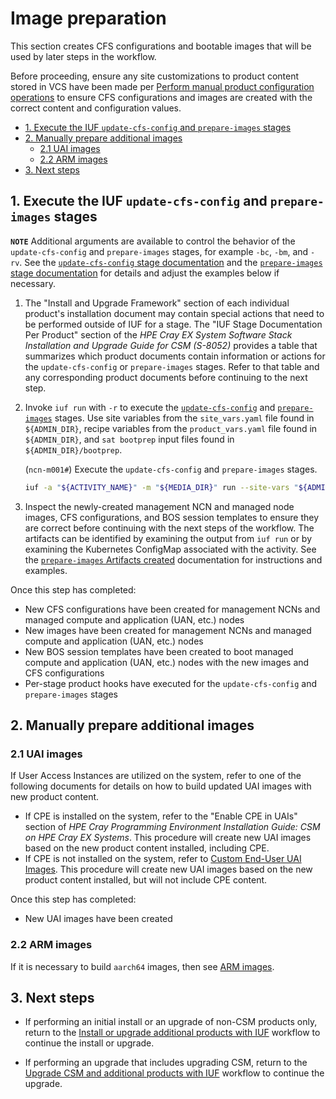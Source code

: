# Image preparation

This section creates CFS configurations and bootable images that will be used by later steps in the workflow.

Before proceeding, ensure any site customizations to product content stored in VCS have been made per [Perform manual product configuration operations](configuration.md#3-perform-manual-product-configuration-operations) to ensure CFS configurations
and images are created with the correct content and configuration values.

- [1. Execute the IUF `update-cfs-config` and `prepare-images` stages](#1-execute-the-iuf-update-cfs-config-and-prepare-images-stages)
- [2. Manually prepare additional images](#2-manually-prepare-additional-images)
  - [2.1 UAI images](#21-uai-images)
  - [2.2 ARM images](#22-arm-images)
- [3. Next steps](#3-next-steps)

## 1. Execute the IUF `update-cfs-config` and `prepare-images` stages

**`NOTE`** Additional arguments are available to control the behavior of the `update-cfs-config` and `prepare-images` stages, for example `-bc`, `-bm`, and `-rv`. See the [`update-cfs-config` stage
documentation](../stages/update_cfs_config.md) and the [`prepare-images` stage documentation](../stages/prepare_images.md) for details and adjust the examples below if necessary.

1. The "Install and Upgrade Framework" section of each individual product's installation document may contain special actions that need to be performed outside of IUF for a stage. The "IUF Stage Documentation Per Product"
section of the _HPE Cray EX System Software Stack Installation and Upgrade Guide for CSM (S-8052)_ provides a table that summarizes which product documents contain information or actions for the `update-cfs-config` or `prepare-images` stages.
Refer to that table and any corresponding product documents before continuing to the next step.

1. Invoke `iuf run` with `-r` to execute the [`update-cfs-config`](../stages/update_cfs_config.md) and [`prepare-images`](../stages/prepare_images.md) stages. Use site variables from the `site_vars.yaml` file found in
`${ADMIN_DIR}`, recipe variables from the `product_vars.yaml` file found in `${ADMIN_DIR}`, and `sat bootprep` input files found in `${ADMIN_DIR}/bootprep`.

    (`ncn-m001#`) Execute the `update-cfs-config` and `prepare-images` stages.

    ```bash
    iuf -a "${ACTIVITY_NAME}" -m "${MEDIA_DIR}" run --site-vars "${ADMIN_DIR}/site_vars.yaml" -bpcd "${ADMIN_DIR}" -r update-cfs-config prepare-images
    ```

1. Inspect the newly-created management NCN and managed node images, CFS configurations, and BOS session templates to ensure they are correct before continuing with the next steps of the workflow. The artifacts can be identified
by examining the output from `iuf run` or by examining the Kubernetes ConfigMap associated with the activity. See the [`prepare-images` Artifacts created](../stages/prepare_images.md#artifacts-created) documentation for
instructions and examples.

Once this step has completed:

- New CFS configurations have been created for management NCNs and managed compute and application (UAN, etc.) nodes
- New images have been created for management NCNs and managed compute and application (UAN, etc.) nodes
- New BOS session templates have been created to boot managed compute and application (UAN, etc.) nodes with the new images and CFS configurations
- Per-stage product hooks have executed for the `update-cfs-config` and `prepare-images` stages

## 2. Manually prepare additional images

### 2.1 UAI images

If User Access Instances are utilized on the system, refer to one of the following documents for details on how to build updated UAI images with new product content.

- If CPE is installed on the system, refer to the "Enable CPE in UAIs" section of _HPE Cray Programming Environment Installation Guide: CSM on HPE Cray EX Systems_. This procedure will create new UAI images based on the new product
  content installed, including CPE.
- If CPE is not installed on the system, refer to [Custom End-User UAI Images](../../UAS_user_and_admin_topics/Customize_End-User_UAI_Images.md). This procedure will create new UAI images based on the new product content
  installed, but will not include CPE content.

Once this step has completed:

- New UAI images have been created

### 2.2 ARM images

If it is necessary to build `aarch64` images, then see [ARM images](../IUF.md#arm-images).

## 3. Next steps

- If performing an initial install or an upgrade of non-CSM products only, return to the
  [Install or upgrade additional products with IUF](install_or_upgrade_additional_products_with_iuf.md)
  workflow to continue the install or upgrade.

- If performing an upgrade that includes upgrading CSM, return to the
  [Upgrade CSM and additional products with IUF](upgrade_csm_and_additional_products_with_iuf.md)
  workflow to continue the upgrade.
